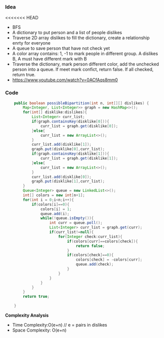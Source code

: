 ### Idea
<<<<<<< HEAD
- BFS
- A dictionary to put person and a list of people dislikes
- Traverse 2D array dislikes to fill the dictionary, create a relationship enrty for everyone
- A queue to save person that have not check yet
- A color array contains: 1, -1 to mark people in different group. A dislikes B, A must have different mark with B
- Traverse the dictionary, mark person different color, add the unchecked person into a queue. If meet mark confict, return false. If all checked, return true. 
- https://www.youtube.com/watch?v=0ACfAqs8mm0

### Code

```java
    public boolean possibleBipartition(int n, int[][] dislikes) {
        Map<Integer, List<Integer>> graph = new HashMap<>();
        for(int[] disklike:dislikes){
            List<Integer> curr_list;
            if(graph.containsKey(disklike[0])){
                curr_list = graph.get(disklike[0]);
            }else{
                curr_list = new ArrayList<>();
            }
            curr_list.add(disklike[1]);
            graph.put(disklike[0],curr_list);
            if(graph.containsKey(disklike[1])){
                curr_list = graph.get(disklike[1]);
            }else{
                curr_list = new ArrayList<>();
            }
            curr_list.add(disklike[0]);
            graph.put(disklike[1],curr_list);
        }
        Queue<Integer> queue = new LinkedList<>();
        int[] colors = new int[n+1];
        for(int i = 0;i<n;i++){
            if(colors[i]==0){
                colors[i] = 1;
                queue.add(i);
                while(!queue.isEmpty()){
                    int curr = queue.poll();
                    List<Integer> curr_list = graph.get(curr);
                    if(curr_list!=null){
                        for(Integer check:curr_list){
                            if(colors[curr]==colors[check]){
                                return false;
                            }
                            if(colors[check]==0){
                                colors[check] = -colors[curr];
                                queue.add(check);
                            }
                        }
                    }
                }
            }
        }
        return true;
        
    }

```

**Complexity Analysis**

- Time Complexity:O(e+n) // e = pairs in dislikes
- Space Complexity: O(e+n)
